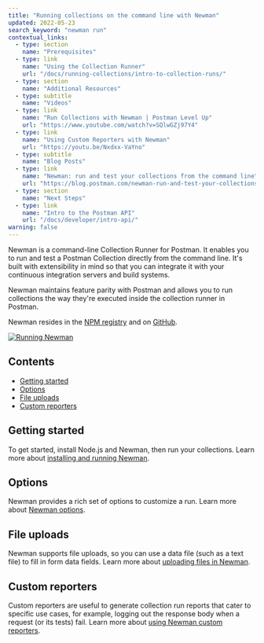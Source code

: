 ```yaml
---
title: "Running collections on the command line with Newman"
updated: 2022-05-23
search_keyword: "newman run"
contextual_links:
  - type: section
    name: "Prerequisites"
  - type: link
    name: "Using the Collection Runner"
    url: "/docs/running-collections/intro-to-collection-runs/"
  - type: section
    name: "Additional Resources"
  - type: subtitle
    name: "Videos"
  - type: link
    name: "Run Collections with Newman | Postman Level Up"
    url: "https://www.youtube.com/watch?v=SQlwGZj97Y4"
  - type: link
    name: "Using Custom Reporters with Newman"
    url: "https://youtu.be/Nxdxx-VaYno"
  - type: subtitle
    name: "Blog Posts"
  - type: link
    name: "Newman: run and test your collections from the command line"
    url: "https://blog.postman.com/newman-run-and-test-your-collections-from-the-command-line/"
  - type: section
    name: "Next Steps"
  - type: link
    name: "Intro to the Postman API"
    url: "/docs/developer/intro-api/"
warning: false
---
```

Newman is a command-line Collection Runner for Postman. It enables you to run and test a Postman Collection directly from the command line. It's built with extensibility in mind so that you can integrate it with your continuous integration servers and build systems.

Newman maintains feature parity with Postman and allows you to run collections the way they're executed inside the collection runner in Postman.

Newman resides in the [NPM registry](https://www.npmjs.com/package/newman) and on [GitHub](https://github.com/postmanlabs/newman).

[![Running Newman](https://assets.postman.com/postman-docs/newman-running-in-terminal.gif)](https://assets.postman.com/postman-docs/newman-running-in-terminal.gif)

## Contents

* [Getting started](#getting-started)
* [Options](#options)
* [File uploads](#file-uploads)
* [Custom reporters](#custom-reporters)

## Getting started

To get started, install Node.js and Newman, then run your collections. Learn more about [installing and running Newman](/docs/running-collections/using-newman-cli/installing-running-newman/).

## Options

Newman provides a rich set of options to customize a run. Learn more about [Newman options](/docs/running-collections/using-newman-cli/newman-options/).

## File uploads

Newman supports file uploads, so you can use a data file (such as a text file) to fill in form data fields. Learn more about [uploading files in Newman](/docs/running-collections/using-newman-cli/newman-file-uploads/).

## Custom reporters

Custom reporters are useful to generate collection run reports that cater to specific use cases, for example, logging out the response body when a request (or its tests) fail. Learn more about [using Newman custom reporters](/docs/running-collections/using-newman-cli/newman-custom-reporters/).
